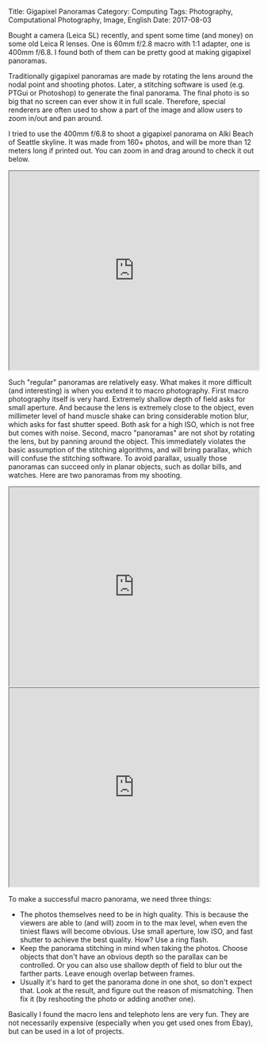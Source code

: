 Title: Gigapixel Panoramas
Category: Computing
Tags: Photography, Computational Photography, Image, English
Date: 2017-08-03

<style type="text/css"> iframe { width: 100%; height: 400px; } </style>
<script type="text/javascript" src="https://lab.grapeot.me/gigapixel/Seattle/ZoomifyImageViewer-min.js"></script>

Bought a camera (Leica SL) recently, and spent some time (and money) on some old Leica R lenses.
One is 60mm f/2.8 macro with 1:1 adapter, one is 400mm f/6.8.
I found both of them can be pretty good at making gigapixel panoramas. 

Traditionally gigapixel panoramas are made by rotating the lens around the nodal point and shooting photos.
Later, a stitching software is used (e.g. PTGui or Photoshop) to generate the final panorama.
The final photo is so big that no screen can ever show it in full scale.
Therefore, special renderers are often used to show a part of the image and allow users to zoom in/out and pan around.

I tried to use the 400mm f/6.8 to shoot a gigapixel panorama on Alki Beach of Seattle skyline.
It was made from 160+ photos, and will be more than 12 meters long if printed out.
You can zoom in and drag around to check it out below.

<iframe src="https://lab.grapeot.me/gigapixel/Seattle/"></iframe>

Such "regular" panoramas are relatively easy. 
What makes it more difficult (and interesting) is when you extend it to macro photography.
First macro photography itself is very hard.
Extremely shallow depth of field asks for small aperture.
And because the lens is extremely close to the object, even millimeter level of hand muscle shake can bring considerable motion blur, which asks for fast shutter speed.
Both ask for a high ISO, which is not free but comes with noise.
Second, macro "panoramas" are not shot by rotating the lens, but by panning around the object.
This immediately violates the basic assumption of the stitching algorithms, and will bring parallax, which will confuse the stitching software.
To avoid parallax, usually those panoramas can succeed only in planar objects, such as dollar bills, and watches.
Here are two panoramas from my shooting.

<iframe src="https://lab.grapeot.me/gigapixel/Watch/"></iframe>

<iframe src="https://lab.grapeot.me/gigapixel/DollarBill/"></iframe>

To make a successful macro panorama, we need three things:

* The photos themselves need to be in high quality. This is because the viewers are able to (and will) zoom in to the max level, when even the tiniest flaws will become obvious. Use small aperture, low ISO, and fast shutter to achieve the best quality. How? Use a ring flash.
* Keep the panorama stitching in mind when taking the photos. Choose objects that don't have an obvious depth so the parallax can be controlled. Or you can also use shallow depth of field to blur out the farther parts. Leave enough overlap between frames.
* Usually it's hard to get the panorama done in one shot, so don't expect that. Look at the result, and figure out the reason of mismatching. Then fix it (by reshooting the photo or adding another one).

Basically I found the macro lens and telephoto lens are very fun.
They are not necessarily expensive (especially when you get used ones from Ebay), but can be used in a lot of projects.
